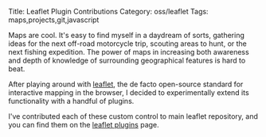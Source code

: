 Title: Leaflet Plugin Contributions
Category: oss/leaflet
Tags: maps,projects,git,javascript

Maps are cool. It's easy to find myself in a daydream of sorts, gathering ideas for the next off-road motorcycle trip, scouting areas to hunt, or the next fishing expedition. The power of maps in increasing both awareness and depth of knowledge of surrounding geographical features is hard to beat. 

After playing around with [leaflet](https://www.leafletjs.com), the de facto open-source standard for interactive mapping in the browser, I decided to experimentally extend its functionality with a handful of plugins. 

I've contributed each of these custom control to main leaflet repository, and you can find them on the [leaflet plugins](https://www.leafletjs.com/plugins.html) page.

<!--
<script>

async function makeMaps() {

        loadStylesheet("/assets/deps/leaflet.css");
        loadStylesheet("/assets/deps/leaflet-radar.css");
        loadStylesheet("/assets/deps/leaflet-reticle.css");
        loadStylesheet("/assets/deps/leaflet-view-meta.css");

        await loadScriptPromise("/assets/deps/leaflet.js");
        await loadScriptPromise("/assets/deps/leaflet-radar.js");
        await loadScriptPromise("/assets/deps/leaflet-reticle.js");
        await loadScriptPromise("/assets/deps/leaflet-view-meta.js");

        const VIEW = [43.37, -116.12];
        const ZOOM = 6;

        let radarMap = L.map("radar-map").setView(VIEW, ZOOM);
        let reticleMap = L.map("reticle-map").setView(VIEW, ZOOM);
        let viewMetaMap = L.map("view-meta-map").setView(VIEW, ZOOM);
        
        const osmBaseLayerF = () => L.tileLayer("https://tile-{s}.openstreetmap.fr/hot/{z}/{x}/{y}.png", {});

        osmBaseLayerF().addTo(radarMap);
        osmBaseLayerF().addTo(reticleMap);
        osmBaseLayerF().addTo(viewMetaMap);
        
        L.control.radar({}).addTo(radarMap);
        L.control.reticle({mapId: "reticle-map"}).addTo(reticleMap);
        L.control.viewMeta({}).addTo(viewMetaMap);
        
}
makeMaps();

</script>

-->
